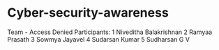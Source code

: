 # Cyber-security-awareness
Team - Access Denied
Participants:
 1 Niveditha Balakrishnan
 2 Ramyaa Prasath
 3 Sowmya Jayavel
 4 Sudarsan Kumar
 5 Sudharsan G V
  
